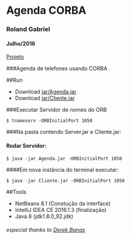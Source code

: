 # Agenda CORBA
### Roland Gabriel
#### Julho/2016
[Projeto](https://_)

###Agenda de telefones usando CORBA

##Run
- Download [jar/Agenda.jar](https://_)
- Download [jar/Cliente.jar](https://_)

###Executar Servidor de nomes do ORB
```{r, engine='bash', count_lines} 
$ tnameserv -ORBInitialPort 1050
```
###Na pasta contendo Server.jar e Cliente.jar:
#### Rodar Servidor:
```{r, engine='bash', count_lines} 
$ java -jar Agenda.jar -ORBInitialPort 1050
```
####Em nova instância do terminal executar:
```{r, engine='bash', count_lines}
$ java -jar Cliente.jar -ORBInitialPort 1050
```

##Tools
* NetBeans 8.1 (Constução da interface) 
* IntelliJ IDEA CE 2016.1.3 (finalização) 
* Java 8 (jdk1.8.0_92.jdk)

###### especial thanks to [Derek Banas](http://www.newthinktank.com/2013/02/mvc-java-tutorial/)
